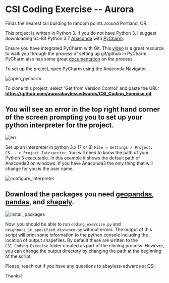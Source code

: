 # CSI Coding Exercise -- Aurora

Finds the nearest tall building to random points around Portland, OR. 

This project is written in Python 3. If you do not have Python 3, I suggest downloading 64-Bit Python 3.7 [Anaconda](https://www.anaconda.com/products/individual) with [PyCharm](https://www.jetbrains.com/pycharm/download/#section=windows). 

Ensure you have integrated PyCharm with Git. This [video](https://www.youtube.com/watch?v=NhFRpFtiHec) is a great resource to walk you through the process of setting up git/github in PyCharm. PyCharm also has some great [documentation](https://www.jetbrains.com/help/pycharm/set-up-a-git-repository.html) on the process.

To set up the project, open PyCharm using the Anaconda Navigator. 

![open_pycharm](/images/open_pycharm.png?raw=true "open PyCharm")

To clone this project, select 'Get from Version Control' and paste the URL: **https://github.com/aurorabaylessedwards/CSI_Coding_Exercise.git**

## You will see an error in the top right hand corner of the screen prompting you to set up your python interpreter for the project. 
![err](/images/error.png?raw=true "error_pic")

Set up an interpreter in python 3.x (7 or 8) `File > Settings > Project: CS... > Project Interpreter`. You will need to know the path of your Python 3 executable. In this example it shows the default path of Anaconda3 on windows. If you have Anaconda3 the only thing that will change for you is the user name.  

![configure_interpreter](/images/configure_interpreter.png?raw=true "configure interpreter")

## Download the packages you need [geopandas](https://geopandas.org/install.html), [pandas](https://pandas.pydata.org/pandas-docs/stable/getting_started/install.html), and [shapely](https://pypi.org/project/Shapely/).

![install_packages](/images/install_packages.png?raw=true "install packages")

Now, you should be able to run `coding_exercise.py` and `neighbors_in_specified_distance.py` without errors. The output of this script will print some information to the python console including the location of output shapefiles. By default these are written to the `CSI_Coding_Exercise` folder created as part of the cloning process. However, you can change the output directory by changing the path at the beginning of the script. 


Please, reach out if you have any questions to abayless-edwards at QSI. 

Thanks!
